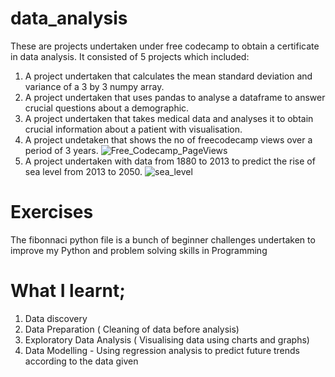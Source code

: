 # data_analysis
These are projects undertaken under free codecamp to obtain a certificate in data analysis.
It consisted of 5 projects which included:
1. A project undertaken that calculates the mean standard deviation and variance of a 3 by 3 numpy array.
2. A project undertaken that uses pandas to analyse a dataframe to answer crucial questions about a demographic. 
3. A project undertaken that takes medical data and analyses it to obtain crucial information about a patient with visualisation.
4. A project undetaken that shows the no of freecodecamp views over a period of 3 years.
![Free_Codecamp_PageViews](https://user-images.githubusercontent.com/116555573/207339561-c4c9dc87-358e-41aa-8a02-897cc651985f.png)
5. A project undertaken with data from 1880 to 2013 to predict the rise of sea level from 2013 to 2050. 
![sea_level](https://user-images.githubusercontent.com/116555573/207330661-7e6d7e51-508e-4c2e-a1d2-317c769c7e58.png)
# Exercises
The fibonnaci python file is a bunch of beginner challenges undertaken to improve my Python and problem solving skills in Programming
# What I learnt;
1. Data discovery
2. Data Preparation ( Cleaning of data before analysis)
3. Exploratory Data Analysis ( Visualising data using charts and graphs)
4. Data Modelling - Using regression analysis to predict future trends according to the data given
